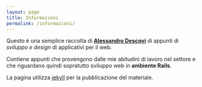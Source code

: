 ```yaml
---
layout: page
title: Informazioni
permalink: /informazioni/
---
```


Questo è una semplice raccolta di __[Alessandro Descovi](http://alessandrodescovi.it)__ di appunti di _sviluppo e design_ di applicativi per il web.

Contiene appunti che provengono dalle mie abitudini di lavoro nel settore e che riguardano quindi sopratutto sviluppo web in __ambiente Rails__.

La pagina utilizza [jekyll](https://github.com/jekyll/jekyll) per la pubblicazione del materiale.